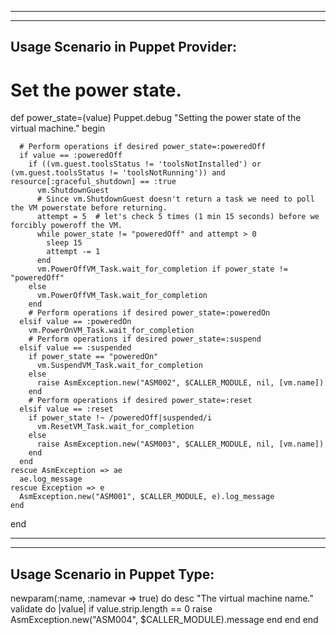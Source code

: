 -------------------------------------------------------------------------------------------------------------------------------------
-------------------------------------------------------------------------------------------------------------------------------------

Usage Scenario in Puppet Provider:
---------------------------------
 # Set the power state.
  def power_state=(value)
    Puppet.debug "Setting the power state of the virtual machine."
    begin

      # Perform operations if desired power_state=:poweredOff
      if value == :poweredOff
        if ((vm.guest.toolsStatus != 'toolsNotInstalled') or (vm.guest.toolsStatus != 'toolsNotRunning')) and resource[:graceful_shutdown] == :true
          vm.ShutdownGuest
          # Since vm.ShutdownGuest doesn't return a task we need to poll the VM powerstate before returning.
          attempt = 5  # let's check 5 times (1 min 15 seconds) before we forcibly poweroff the VM.
          while power_state != "poweredOff" and attempt > 0
            sleep 15
            attempt -= 1
          end
          vm.PowerOffVM_Task.wait_for_completion if power_state != "poweredOff"
        else
          vm.PowerOffVM_Task.wait_for_completion
        end
        # Perform operations if desired power_state=:poweredOn
      elsif value == :poweredOn
        vm.PowerOnVM_Task.wait_for_completion
        # Perform operations if desired power_state=:suspend
      elsif value == :suspended
        if power_state == "poweredOn"
          vm.SuspendVM_Task.wait_for_completion
        else
          raise AsmException.new("ASM002", $CALLER_MODULE, nil, [vm.name])
        end
        # Perform operations if desired power_state=:reset
      elsif value == :reset
        if power_state !~ /poweredOff|suspended/i
          vm.ResetVM_Task.wait_for_completion
        else
          raise AsmException.new("ASM003", $CALLER_MODULE, nil, [vm.name])
        end
      end
    rescue AsmException => ae
      ae.log_message
    rescue Exception => e
      AsmException.new("ASM001", $CALLER_MODULE, e).log_message
    end
  end
  
-------------------------------------------------------------------------------------------------------------------------------------
-------------------------------------------------------------------------------------------------------------------------------------

Usage Scenario in Puppet Type:
-----------------------------

newparam(:name, :namevar => true) do
    desc "The virtual machine name."
    validate do |value|
      if value.strip.length == 0
        raise AsmException.new("ASM004", $CALLER_MODULE).message
      end
    end
  end
